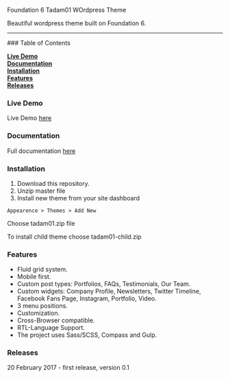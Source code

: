 Foundation 6 Tadam01 WOrdpress Theme

Beautiful wordpress theme built on Foundation 6. 

<hr>
### Table of Contents

**[Live Demo](#live-demo)**  
**[Documentation](#documentation)**  
**[Installation](#installation)**  
**[Features](#features)**  
**[Releases](#releases)**  

### Live Demo
Live Demo <a href="http://www.01.tadam.co.il/">here</a>

### Documentation
Full documentation <a href="http://docs.01.tadam.co.il/">here</a>

### Installation
1. Download this repository.
2. Unzip master file
3. Install new theme from your site dashboard
```
Appearence > Themes > Add New
```
Choose tadam01.zip file


To install child theme choose tadam01-child.zip

### Features
+ Fluid grid system. 
+ Mobile first. 
+ Custom post types: Portfolios, FAQs, Testimonials, Our Team. 
+ Custom widgets: Company Profile, Newsletters, Twitter Timeline, Facebook Fans Page, Instagram, Portfolio, Video. 
+ 3 menu positions. 
+ Customization. 
+ Cross-Browser compatible. 
+ RTL-Language Support. 
+ The project uses Sass/SCSS, Compass and Gulp.

### Releases
20 February 2017 - first release, version 0.1
